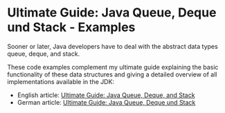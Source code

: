 # Ultimate Guide: Java Queue, Deque und Stack - Examples

Sooner or later, Java developers have to deal with the abstract data types queue, deque, and stack.

These code examples complement my ultimate guide explaining the basic functionality of these data structures and giving a detailed overview of all implementations available in the JDK:

* English article: [Ultimate Guide: Java Queue, Deque, and Stack](https://www.happycoders.eu/java/ultimate-guide-queue-deque-stack/)
* German article: [Ultimate Guide: Java Queue, Deque und Stack](https://www.happycoders.eu/de/java/ultimate-guide-queue-deque-stack/)
